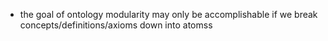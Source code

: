 
- the goal of ontology modularity may only be accomplishable if we break concepts/definitions/axioms down into atomss